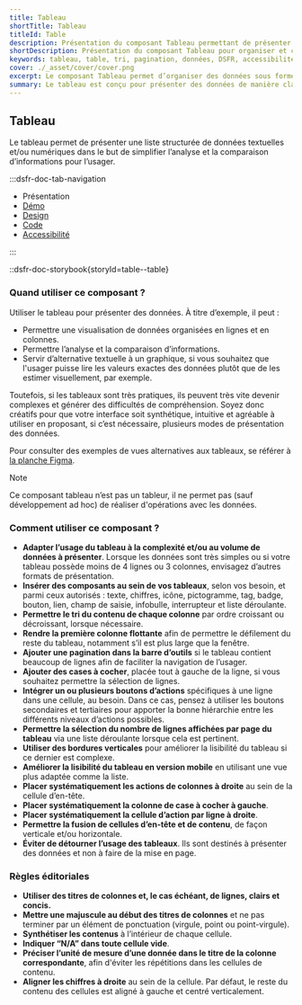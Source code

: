 ```yaml
---
title: Tableau
shortTitle: Tableau
titleId: Table
description: Présentation du composant Tableau permettant de présenter des données organisées en lignes et colonnes et facilitant la lisibilité, la comparaison et la manipulation de contenus structurés des interfaces.
shortDescription: Présentation du composant Tableau pour organiser et comparer des données.
keywords: tableau, table, tri, pagination, données, DSFR, accessibilité, lignes, colonnes, affichage structuré, composant, visualisation
cover: ./_asset/cover/cover.png
excerpt: Le composant Tableau permet d’organiser des données sous forme de lignes et colonnes, facilitant la lecture, la comparaison et la sélection d’informations. Il prend en charge le tri, la pagination et l’intégration de composants interactifs.
summary: Le tableau est conçu pour présenter des données de manière claire et structurée. Il prend en charge les fonctionnalités de tri, pagination, sélection de lignes et intégration de composants variés (boutons, liens, champs de saisie…). Il propose plusieurs états (par défaut, sélectionné) et tailles d’affichage (SM, MD, LG) selon le contexte. Bien que non personnalisable dans son ensemble, il permet de personnaliser les composants qu’il intègre. Son usage est recommandé pour des données complexes ou nombreuses, tout en restant attentif à la lisibilité sur tous les formats d’écran.
---
```


## Tableau

Le tableau permet de présenter une liste structurée de données textuelles et/ou numériques dans le but de simplifier l’analyse et la comparaison d’informations pour l’usager.

:::dsfr-doc-tab-navigation

- Présentation
- [Démo](./demo/index.md)
- [Design](./design/index.md)
- [Code](./code/index.md)
- [Accessibilité](./accessibility/index.md)

:::

::dsfr-doc-storybook{storyId=table--table}

### Quand utiliser ce composant ?

Utiliser le tableau pour présenter des données. À titre d’exemple, il peut :

- Permettre une visualisation de données organisées en lignes et en colonnes.
- Permettre l’analyse et la comparaison d’informations.
- Servir d’alternative textuelle à un graphique, si vous souhaitez que l'usager puisse lire les valeurs exactes des données plutôt que de les estimer visuellement, par exemple.

Toutefois, si les tableaux sont très pratiques, ils peuvent très vite devenir complexes et générer des difficultés de compréhension. Soyez donc créatifs pour que votre interface soit synthétique, intuitive et agréable à utiliser en proposant, si c’est nécessaire, plusieurs modes de présentation des données.

Pour consulter des exemples de vues alternatives aux tableaux, se référer à [la planche Figma](https://www.figma.com/design/uVVICt7kJ1n4dzJ6t8x1uL/DSFR---Composants---v1.12.0?node-id=29382-10540&t=cJHK2fZAoZxn4ck2-1).

> [!NOTE]
> Ce composant tableau n’est pas un tableur, il ne permet pas (sauf développement ad hoc) de réaliser d'opérations avec les données.

### Comment utiliser ce composant ?

- **Adapter l’usage du tableau à la complexité et/ou au volume de données à présenter**. Lorsque les données sont très simples ou si votre tableau possède moins de 4 lignes ou 3 colonnes, envisagez d’autres formats de présentation.
- **Insérer des composants au sein de vos tableaux**, selon vos besoin, et parmi ceux autorisés : texte, chiffres, icône, pictogramme, tag, badge, bouton, lien, champ de saisie, infobulle, interrupteur et liste déroulante.
- **Permettre le tri du contenu de chaque colonne** par ordre croissant ou décroissant, lorsque nécessaire.
- **Rendre la première colonne flottante** afin de permettre le défilement du reste du tableau, notamment s’il est plus large que la fenêtre.
- **Ajouter une pagination dans la barre d’outils** si le tableau contient beaucoup de lignes afin de faciliter la navigation de l’usager.
- **Ajouter des cases à cocher**, placée tout à gauche de la ligne, si vous souhaitez permettre la sélection de lignes.
- **Intégrer un ou plusieurs boutons d’actions** spécifiques à une ligne dans une cellule, au besoin. Dans ce cas, pensez à utiliser les boutons secondaires et tertiaires pour apporter la bonne hiérarchie entre les différents niveaux d’actions possibles.
- **Permettre la sélection du nombre de lignes affichées par page du tableau** via une liste déroulante lorsque cela est pertinent.
- **Utiliser des bordures verticales** pour améliorer la lisibilité du tableau si ce dernier est complexe.
- **Améliorer la lisibilité du tableau en version mobile** en utilisant une vue plus adaptée comme la liste.
- **Placer systématiquement les actions de colonnes à droite** au sein de la cellule d’en-tête.
- **Placer systématiquement la colonne de case à cocher à gauche**.
- **Placer systématiquement la cellule d’action par ligne à droite**.
- **Permettre la fusion de cellules d’en-tête et de contenu**, de façon verticale et/ou horizontale.
- **Éviter de détourner l’usage des tableaux**. Ils sont destinés à présenter des données et non à faire de la mise en page.

### Règles éditoriales

- **Utiliser des titres de colonnes et, le cas échéant, de lignes, clairs et concis.**
- **Mettre une majuscule au début des titres de colonnes** et ne pas terminer par un élément de ponctuation (virgule, point ou point-virgule).
- **Synthétiser les contenus** à l’intérieur de chaque cellule.
- **Indiquer “N/A” dans toute cellule vide**.
- **Préciser l’unité de mesure d’une donnée dans le titre de la colonne correspondante**, afin d'éviter les répétitions dans les cellules de contenu.
- **Aligner les chiffres à droite** au sein de la cellule. Par défaut, le reste du contenu des cellules est aligné à gauche et centré verticalement.